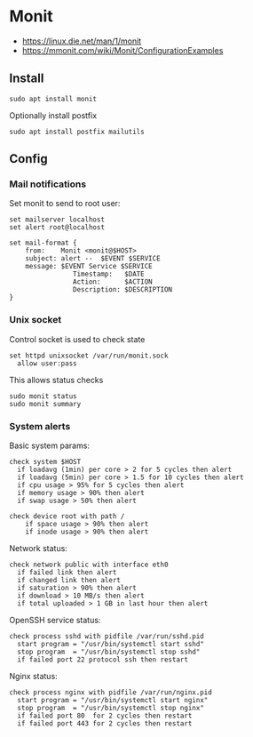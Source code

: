 # Monit 

* https://linux.die.net/man/1/monit
* https://mmonit.com/wiki/Monit/ConfigurationExamples

## Install

    sudo apt install monit

Optionally install postfix

    sudo apt install postfix mailutils

## Config

### Mail notifications

Set monit to send to root user: 

```
set mailserver localhost
set alert root@localhost

set mail-format {
    from:    Monit <monit@$HOST>
    subject: alert --  $EVENT $SERVICE
    message: $EVENT Service $SERVICE
                Timestamp:   $DATE
                Action:      $ACTION
                Description: $DESCRIPTION
}
```

### Unix socket 

Control socket is used to check state

```
set httpd unixsocket /var/run/monit.sock
  allow user:pass
```

This allows status checks

    sudo monit status
    sudo monit summary

### System alerts

Basic system params:

```
check system $HOST
  if loadavg (1min) per core > 2 for 5 cycles then alert
  if loadavg (5min) per core > 1.5 for 10 cycles then alert
  if cpu usage > 95% for 5 cycles then alert
  if memory usage > 90% then alert
  if swap usage > 50% then alert

check device root with path /
    if space usage > 90% then alert
    if inode usage > 90% then alert

```

Network status: 

```
check network public with interface eth0
  if failed link then alert
  if changed link then alert
  if saturation > 90% then alert
  if download > 10 MB/s then alert
  if total uploaded > 1 GB in last hour then alert
```

OpenSSH service status: 

```
check process sshd with pidfile /var/run/sshd.pid
  start program = "/usr/bin/systemctl start sshd"
  stop program  = "/usr/bin/systemctl stop sshd"
  if failed port 22 protocol ssh then restart
```

Nginx status: 

```
check process nginx with pidfile /var/run/nginx.pid
  start program = "/usr/bin/systemctl start nginx"
  stop program  = "/usr/bin/systemctl stop nginx"
  if failed port 80  for 2 cycles then restart
  if failed port 443 for 2 cycles then restart
```
